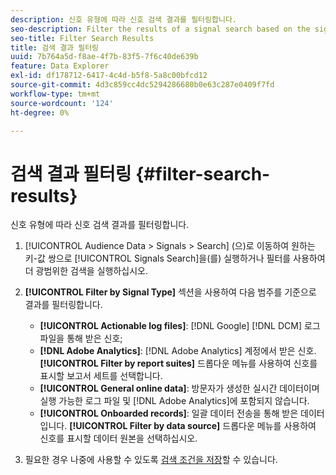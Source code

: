 ```yaml
---
description: 신호 유형에 따라 신호 검색 결과를 필터링합니다.
seo-description: Filter the results of a signal search based on the signal type.
seo-title: Filter Search Results
title: 검색 결과 필터링
uuid: 7b764a5d-f8ae-4f7b-83f5-7f6c40de639b
feature: Data Explorer
exl-id: df178712-6417-4c4d-b5f8-5a8c00bfcd12
source-git-commit: 4d3c859cc4dc5294286680b0e63c287e0409f7fd
workflow-type: tm+mt
source-wordcount: '124'
ht-degree: 0%

---
```


# 검색 결과 필터링 {#filter-search-results}

신호 유형에 따라 신호 검색 결과를 필터링합니다.

1. [!UICONTROL Audience Data > Signals > Search] (으)로 이동하여 원하는 키-값 쌍으로 [!UICONTROL Signals Search]을(를) 실행하거나 필터를 사용하여 더 광범위한 검색을 실행하십시오.
1. **[!UICONTROL Filter by Signal Type]** 섹션을 사용하여 다음 범주를 기준으로 결과를 필터링합니다.

   * **[!UICONTROL Actionable log files]**: [!DNL Google] [!DNL DCM] 로그 파일을 통해 받은 신호;
   * **[!DNL Adobe Analytics]**: [!DNL Adobe Analytics] 계정에서 받은 신호. **[!UICONTROL Filter by report suites]** 드롭다운 메뉴를 사용하여 신호를 표시할 보고서 세트를 선택합니다.
   * **[!UICONTROL General online data]**: 방문자가 생성한 실시간 데이터이며 실행 가능한 로그 파일 및 [!DNL Adobe Analytics]에 포함되지 않습니다.
   * **[!UICONTROL Onboarded records]**: 일괄 데이터 전송을 통해 받은 데이터입니다. **[!UICONTROL Filter by data source]** 드롭다운 메뉴를 사용하여 신호를 표시할 데이터 원본을 선택하십시오.

1. 필요한 경우 나중에 사용할 수 있도록 [검색 조건을 저장](../../../features/data-explorer/data-explorer-signals-search/data-explorer-save-search.md)할 수 있습니다.
